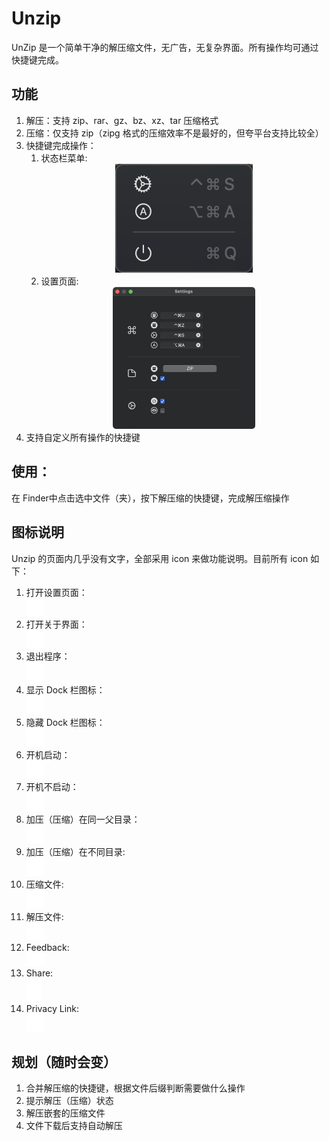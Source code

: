 # Unzip

UnZip 是一个简单干净的解压缩文件，无广告，无复杂界面。所有操作均可通过快捷键完成。

## 功能

1. 解压：支持 zip、rar、gz、bz、xz、tar 压缩格式
2. 压缩：仅支持 zip（zipg 格式的压缩效率不是最好的，但夸平台支持比较全）
3. 快捷键完成操作：
   1. 状态栏菜单: <div align="center"><img src=images/image.png></div>
   2. 设置页面: <div align="center"><img src=images/image-1.png  width = 50%></div>
4. 支持自定义所有操作的快捷键

## 使用：

在 Finder中点击选中文件（夹），按下解压缩的快捷键，完成解压缩操作

## 图标说明

Unzip 的页面内几乎没有文字，全部采用 icon 来做功能说明。目前所有 icon 如下：

1. 打开设置页面：<div align="left"> <img src=images/gear.png width = 6%/></div>
2. 打开关于界面：<div align="left"><img src=images/a.circle.png width = 6%/></div>
3. 退出程序：<div align="left"> <img src=images/power.png width = 6%/></div>
4. 显示 Dock 栏图标： <div align="left"><img src=images/eye.circle.fill.png width=6%/></div>
5. 隐藏 Dock 栏图标：<div align="left"><img src=images/eye.slash.circle.fill.png width=6%/></div>
6. 开机启动： <div align="left"><img src=images/power.circle.fill.png width=6%/></div>
7. 开机不启动： <div align="left"><img src=images/power.circle.png width=6%/></div>
8. 加压（压缩）在同一父目录：<div align="left"><img src=images/folder.circle.png width=6%/></div>
9. 加压（压缩）在不同目录: <div align="left"><img src=images/folder.circle.fill.png width=6%/></div>
10. 压缩文件: <div align="left"><img src=images/archivebox.circle.fill.png width=6%/></div>
11. 解压文件: <div align="left"><img src=images/archivebox.circle.png width=6%/></div>
12. Feedback: <div align="left"><img src=images/envelope.png width=6%/></div>
13. Share: <div align="left"><img src=images/square.and.arrow.up.png width=5%/></div>
14. Privacy Link: <div align="left"><img src=images/info.circle.png width=6%/></div>

## 规划（随时会变）

1. 合并解压缩的快捷键，根据文件后缀判断需要做什么操作 
2. 提示解压（压缩）状态
2. 解压嵌套的压缩文件
3. 文件下载后支持自动解压